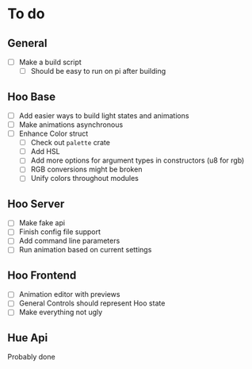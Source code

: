 # To do

## General
- [ ] Make a build script
    - [ ] Should be easy to run on pi after building

## Hoo Base
- [ ] Add easier ways to build light states and animations
- [ ] Make animations asynchronous
- [ ] Enhance Color struct
    - [ ] Check out `palette` crate
    - [ ] Add HSL
    - [ ] Add more options for argument types in constructors (u8 for rgb)
    - [ ] RGB conversions might be broken
    - [ ] Unify colors throughout modules

## Hoo Server
- [ ] Make fake api
- [ ] Finish config file support
- [ ] Add command line parameters
- [ ] Run animation based on current settings

## Hoo Frontend
- [ ] Animation editor with previews
- [ ] General Controls should represent Hoo state
- [ ] Make everything not ugly

## Hue Api
Probably done
